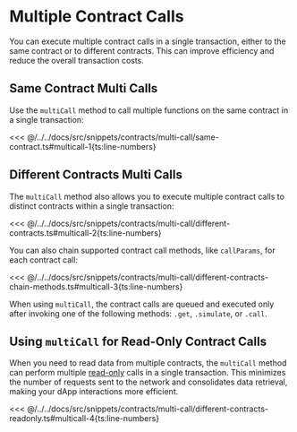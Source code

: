 # Multiple Contract Calls

<!-- This section should explain making multiple contract calls -->
<!-- calls:example:start -->

You can execute multiple contract calls in a single transaction, either to the same contract or to different contracts. This can improve efficiency and reduce the overall transaction costs.

<!-- calls:example:end -->

## Same Contract Multi Calls

<!-- This section should explain how make multiple calls with the SDK -->
<!-- multicall:example:start -->

Use the `multiCall` method to call multiple functions on the same contract in a single transaction:

<!-- multicall:example:end -->

<<< @/../../docs/src/snippets/contracts/multi-call/same-contract.ts#multicall-1{ts:line-numbers}

## Different Contracts Multi Calls

The `multiCall` method also allows you to execute multiple contract calls to distinct contracts within a single transaction:

<<< @/../../docs/src/snippets/contracts/multi-call/different-contracts.ts#multicall-2{ts:line-numbers}

You can also chain supported contract call methods, like `callParams`, for each contract call:

<<< @/../../docs/src/snippets/contracts/multi-call/different-contracts-chain-methods.ts#multicall-3{ts:line-numbers}

When using `multiCall`, the contract calls are queued and executed only after invoking one of the following methods: `.get`, `.simulate`, or `.call`.

## Using `multiCall` for Read-Only Contract Calls

When you need to read data from multiple contracts, the `multiCall` method can perform multiple [read-only](./methods.md#get) calls in a single transaction. This minimizes the number of requests sent to the network and consolidates data retrieval, making your dApp interactions more efficient.

<<< @/../../docs/src/snippets/contracts/multi-call/different-contracts-readonly.ts#multicall-4{ts:line-numbers}
